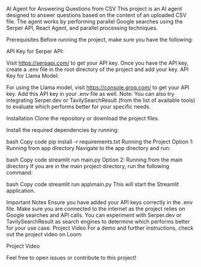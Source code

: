 AI Agent for Answering Questions from CSV
This project is an AI agent designed to answer questions based on the content of an uploaded CSV file. The agent works by performing parallel Google searches using the Serper API, React Agent, and parallel processing techniques.

Prerequisites
Before running the project, make sure you have the following:

API Key for Serper API:

Visit https://serpapi.com/ to get your API key.
Once you have the API key, create a .env file in the root directory of the project and add your key.
API Key for Llama Model:

For using the Llama model, visit https://console.groq.com/ to get your API key.
Add this API key in your .env file as well.
Note: You can also try integrating Serper.dev or TavilySearchResult (from the list of available tools) to evaluate which performs better for your specific needs.

Installation
Clone the repository or download the project files.

Install the required dependencies by running:

bash
Copy code
pip install -r requirements.txt
Running the Project
Option 1: Running from app directory
Navigate to the app directory and run:

bash
Copy code
streamlit run main.py
Option 2: Running from the main directory
If you are in the main project directory, run the following command:

bash
Copy code
streamlit run app\main.py
This will start the Streamlit application.

Important Notes
Ensure you have added your API keys correctly in the .env file.
Make sure you are connected to the internet as the project relies on Google searches and API calls.
You can experiment with Serper.dev or TavilySearchResult as search engines to determine which performs better for your use case.
Project Video
For a demo and further instructions, check out the project video on Loom:

Project Video

Feel free to open issues or contribute to this project!
